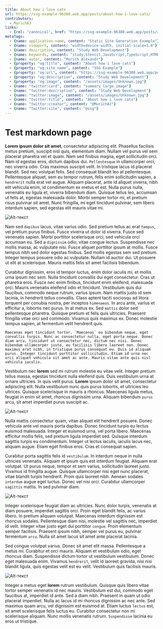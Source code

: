 ```yaml
---
title: About how i love cats
url: https://ssg-example-96380.web.app/posts/about-how-i-love-cats/
contributors:
  - MurichAJ
links:
  - {rel: "canonical", href: "https://ssg-example-96380.web.app/posts/about-how-i-love-cats/"}
metaTags: 
  - {name: application-name, content: "Static Site Generation Example"}
  - {name: viewport, content: "width=device-width, initial-scale=1.0"}
  - {name: description, content: "Study Web Development"}
  - {name: keywords, content: "study,Stencil,JavaScript,TypeScript,HTML,SSG"}
  - {name: autor, content: "Murich Alexandr"}
  - {property: "og:title", content: "About how i love cats"}
  - {property: "og:site_name", content: "SSG Example"}
  - {property: "og:url", content: "https://ssg-example-96380.web.app/posts/about-how-i-love-cats/"}
  - {property: "og:description", content: "Study Web Development"}
  - {property: "og:image", content: "/assets/images/Unknown.jpg"}
  - {name: "twitter:card", content: "summary_large_image"}
  - {name: "twitter:description", content: "Study Web Development"}
  - {name: "twitter:image", content: "/assets/images/Unknown.jpg"}
  - {name: "twitter:title", content: "About how i love cats"}
  - {name: "twitter:creator", content: "@MurichAJ"}
  - {name: "twitter:site", content: "@ssg"}
---
```


# Test markdown page
__Lorem ipsum dolor sit amet__, consectetur adipiscing elit. Phasellus facilisis metus pretium, suscipit nisl quis, elementum diam. Nullam vel purus vel sem placerat pharetra vel et quam. Nam sed finibus magna, eget sollicitudin orci. Nam id egestas eros, dictum dapibus dui. `Pellentesque` in ullamcorper orci, nec viverra odio. Cras maximus suscipit velit. In tristique lacus id placerat blandit. Sed nec volutpat felis. Sed consequat blandit leo at pellentesque. Pellentesque aliquet, sem eu tempor rutrum, felis enim sollicitudin sapien, a `hendrerit` nulla erat vel augue. Aliquam placerat, ante id aliquet viverra, nibh elit vehicula enim, id condimentum ex metus et est. Nulla purus nulla, venenatis eu ligula et, viverra bibendum diam. Quisque tellus leo, accumsan ut felis at, egestas malesuada dolor. Morbi semper tortor mi, et pretium risus pulvinar sit amet. Nunc fringilla, mi eget tincidunt pulvinar, sem libero interdum sapien, sed egestas elit mauris vitae mi.  

![Alt-текст](/assets/images/Unknown.jpg "Я вижу тебя насквозь")


Nam sed `dapibus` lacus, vitae varius odio. Sed pretium tellus ac erat `tempus`, vel pretium purus finibus. Fusce viverra ut dolor id viverra. Fusce sed venenatis sapien. Morbi porttitor scelerisque orci, sed vehicula orci accumsan eu. Sed a `dignissim` odio, vitae congue lectus. Suspendisse nec mollis massa, ac vulputate nisi. Fusce aliquet porttitor ipsum at mollis. Fusce tempus nibh sed dolor egestas finibus. Sed mollis egestas sem sed pretium. Integer tempus posuere odio ac vulputate. Nullam id auctor dui. Ut posuere ut elit at scelerisque. Mauris mattis felis sit amet facilisis bibendum.

Curabitur dignissim, eros id tempor luctus, enim dolor iaculis mi, et mollis urna ipsum nec sem. Nulla tincidunt convallis dui eget consectetur. Cras ut pharetra eros. Fusce nec enim finibus, tincidunt enim eleifend, malesuada orci. Mauris venenatis eleifend odio et tincidunt. Vestibulum quis dui faucibus, commodo neque rutrum, varius ipsum. Nam mattis justo id sem lacinia, in hendrerit tellus convallis. Class aptent taciti sociosqu ad litora torquent per conubia nostra, per inceptos `himenaeos`. In arcu ante, varius et efficitur a, lobortis nec purus. In at metus ex. Sed `mattis` dolor sed pellentesque pharetra. Quisque pretium et felis quis ultricies. Praesent fringilla vitae orci sed commodo. Vivamus quis maximus ex. Donec molestie tempus sapien, at fermentum velit hendrerit quis.
```
Maecenas eget tincidunt tortor. `Maecenas` eu bibendum neque, eget convallis turpis. Nunc ac consectetur nulla, eget porta neque. Donec diam arcu, tincidunt ut consectetur nec, dictum nec nisi. Donec bibendum ullamcorper justo, eu facilisis libero laoreet non. Donec maximus erat nibh, in tristique purus consequat eu. Duis id aliquam purus. Integer tincidunt porttitor sollicitudin. Etiam id urna nec orci aliquet vehicula sit amet ac ante. Mauris vitae ante quis nisl vehicula iaculis.
```
Vestibulum nec __lorem__ sed mi rutrum molestie eu vitae velit. Integer pretium tellus massa, egestas tincidunt nulla eleifend quis. Duis vestibulum urna at ornare ultricies. In quis velit purus. __Lorem__ ipsum dolor sit amet, consectetur adipiscing elit. Nulla vestibulum nunc quis purus lobortis, et ultricies leo ultrices. Quisque scelerisque in mauris a rhoncus. Maecenas ligula metus, feugiat in enim sit amet, rhoncus dignissim urna. Aliquam bibendum `purus` arcu, sit amet imperdiet purus suscipit ac.

![Alt-текст](/assets/images/Unknown1.jpg "Есть ли жизнь на Марсе?")


Nulla mattis consectetur quam, vitae aliquet elit hendrerit posuere. Donec vehicula ante vel mauris porta dapibus. Donec tincidunt turpis eu lectus euismod malesuada. Integer et euismod urna, vel porta libero. Maecenas efficitur mollis felis, sed pretium ligula imperdiet sed. Quisque interdum sagittis turpis eu condimentum. Integer ut lectus iaculis, iaculis lacus nec, aliquam augue. Etiam eget finibus eros. Cras et consequat sapien.

Curabitur porta sagittis felis id `vestibulum`. In interdum neque in nulla ultricies venenatis. Aliquam et ipsum quis est interdum feugiat. Aliquam erat volutpat. Ut purus neque, tempor et sem varius, sollicitudin laoreet justo. Vivamus id fringilla augue. Quisque ullamcorper nisi eget nunc placerat, vitae blandit turpis hendrerit. Proin quis laoreet nibh. Aenean sodales `interdum` augue eget luctus. Donec vel nisi orci. Curabitur ullamcorper `sagittis` mattis. In sed pulvinar diam.

![Alt-текст](/assets/images/Unknown2.jpg "Ты дурак?")


Integer scelerisque feugiat diam ac ultricies. Nunc dolor turpis, venenatis at diam posuere, imperdiet sagittis orci. Proin eget blandit felis, ac varius libero. In pretium aliquam volutpat. Maecenas interdum dignissim est rhoncus sodales. Pellentesque diam nisi, molestie vel sagittis nec, imperdiet id velit. Integer vitae justo eget dui porttitor `congue`. Proin elementum semper facilisis. Praesent ipsum nibh, semper vel purus eu, pulvinar fermentum `arcu`. Nulla sit amet lacus sit amet ante placerat lacinia.

Sed congue volutpat varius. Donec sit amet elit massa. Pellentesque a metus mi. Curabitur et orci mauris. Aliquam et vestibulum odio, eget rhoncus diam. Suspendisse dictum tortor ut vestibulum vestibulum. Donec eget malesuada enim. Vivamus `hendrerit`, velit id laoreet gravida, nisi nisi blandit ligula, quis egestas velit est eu velit. Vestibulum quis facilisis mauris.

![Alt-текст](/assets/images/Unknown3.jpg "Погнали играть")


Integer a metus eget __lorem__ rutrum vestibulum. Quisque quis libero vitae tortor semper venenatis id nec mauris. Vestibulum est dui, commodo eget faucibus at, imperdiet id ante. Sed a diam nibh. Praesent in quam ut odio placerat imperdiet. Nulla ac lacus id mi rhoncus dignissim ac nec ante. Sed maximus quam arcu, vel dignissim est euismod at. Etiam luctus `lectus` est, sit amet scelerisque felis luctus eu. Curabitur consectetur non mi scelerisque aliquam. Nunc mollis venenatis rutrum. `Suspendisse` lacinia eu eros ut tristique.

